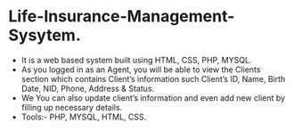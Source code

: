 # Life-Insurance-Management-Sysytem.
- It is a web based system built using HTML, CSS, PHP, MYSQL.
- As you logged in as an Agent, you will be able to view the Clients section which contains Client’s
 information such Client’s ID, Name, Birth Date, NID, Phone, Address & Status.
- We You can also update client’s information and even add new client by filling up necessary details.
- Tools:- PHP, MYSQL, HTML, CSS. 
